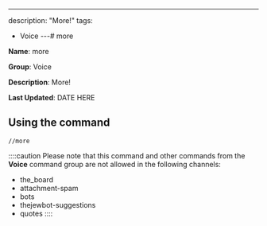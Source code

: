 ---
description: "More!"
tags:
  - Voice
---# more

**Name**: more

**Group**: Voice

**Description**: More!

**Last Updated**: DATE HERE

## Using the command

    //more

::::caution Please note that this command and other commands from the **Voice** command group are not allowed in the following channels:
- the_board
- attachment-spam
- bots
- thejewbot-suggestions
- quotes
::::